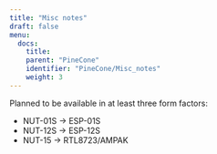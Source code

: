 ```yaml
---
title: "Misc notes"
draft: false
menu:
  docs:
    title:
    parent: "PineCone"
    identifier: "PineCone/Misc_notes"
    weight: 3
---
```


Planned to be available in at least three form factors:

* NUT-01S -> ESP-01S
* NUT-12S -> ESP-12S
* NUT-15 -> RTL8723/AMPAK

